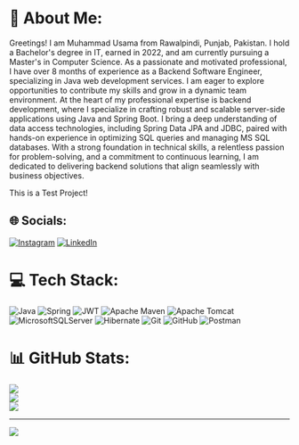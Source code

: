 # 💫 About Me:
Greetings! I am Muhammad Usama from Rawalpindi, Punjab, Pakistan. I hold a Bachelor's degree in IT, earned in 2022, and am currently pursuing a Master's in Computer Science. As a passionate and motivated professional, I have over 8 months of experience as a Backend Software Engineer, specializing in Java web development services. I am eager to explore opportunities to contribute my skills and grow in a dynamic team environment.
At the heart of my professional expertise is backend development, where I specialize in crafting robust and scalable server-side applications using Java and Spring Boot. I bring a deep understanding of data access technologies, including Spring Data JPA and JDBC, paired with hands-on experience in optimizing SQL queries and managing MS SQL databases. With a strong foundation in technical skills, a relentless passion for problem-solving, and a commitment to continuous learning, I am dedicated to delivering backend solutions that align seamlessly with business objectives.

This is a Test Project!

## 🌐 Socials:
[![Instagram](https://img.shields.io/badge/Instagram-%23E4405F.svg?logo=Instagram&logoColor=white)](https://instagram.com/usama.wains_) [![LinkedIn](https://img.shields.io/badge/LinkedIn-%230077B5.svg?logo=linkedin&logoColor=white)](https://linkedin.com/in/https://www.linkedin.com/in/muhammad-usama-bb135b172/) 

# 💻 Tech Stack:
![Java](https://img.shields.io/badge/java-%23ED8B00.svg?style=for-the-badge&logo=openjdk&logoColor=white) ![Spring](https://img.shields.io/badge/spring-%236DB33F.svg?style=for-the-badge&logo=spring&logoColor=white) ![JWT](https://img.shields.io/badge/JWT-black?style=for-the-badge&logo=JSON%20web%20tokens) ![Apache Maven](https://img.shields.io/badge/Apache%20Maven-C71A36?style=for-the-badge&logo=Apache%20Maven&logoColor=white) ![Apache Tomcat](https://img.shields.io/badge/apache%20tomcat-%23F8DC75.svg?style=for-the-badge&logo=apache-tomcat&logoColor=black) ![MicrosoftSQLServer](https://img.shields.io/badge/Microsoft%20SQL%20Server-CC2927?style=for-the-badge&logo=microsoft%20sql%20server&logoColor=white) ![Hibernate](https://img.shields.io/badge/Hibernate-59666C?style=for-the-badge&logo=Hibernate&logoColor=white) ![Git](https://img.shields.io/badge/git-%23F05033.svg?style=for-the-badge&logo=git&logoColor=white) ![GitHub](https://img.shields.io/badge/github-%23121011.svg?style=for-the-badge&logo=github&logoColor=white) ![Postman](https://img.shields.io/badge/Postman-FF6C37?style=for-the-badge&logo=postman&logoColor=white)
# 📊 GitHub Stats:
![](https://github-readme-stats.vercel.app/api?username=Muhammad-Usama-Nasir&theme=dark&hide_border=false&include_all_commits=false&count_private=false)<br/>
![](https://github-readme-streak-stats.herokuapp.com/?user=Muhammad-Usama-Nasir&theme=dark&hide_border=false)<br/>
![](https://github-readme-stats.vercel.app/api/top-langs/?username=Muhammad-Usama-Nasir&theme=dark&hide_border=false&include_all_commits=false&count_private=false&layout=compact)

---
[![](https://visitcount.itsvg.in/api?id=Muhammad-Usama-Nasir&icon=0&color=0)](https://visitcount.itsvg.in)

<!-- Proudly created with GPRM ( https://gprm.itsvg.in ) -->
